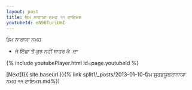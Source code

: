 ```yaml
---
layout: post
title: ਓਮ ਨਾਰਾਯਾ ਨਮਹ ੧੧ ਟਾਇਮਸ
youtubeId: eN90TuriUmI
---
```

 
 
 ਓਮ ਨਾਰਾਯਾ ਨਮਹ  
 
 -  ਜੋ ਇੱਛਾ ਤੋਂ ਕੁਝ ਨਹੀਂ ਬਾਹਰ ਕੱ .ਦਾ 
 
  
 
  
 
 
 
 
 
 


{% include youtubePlayer.html id=page.youtubeId %}
 
[Next]({{ site.baseurl }}{% link  split1/_posts/2013-01-10-ਓਮ ਸੁਰਭਯੂਥਰਾਨਾਯਾ ਨਮਹ ੧੧ ਟਾਇਮਸ.md%})
 
